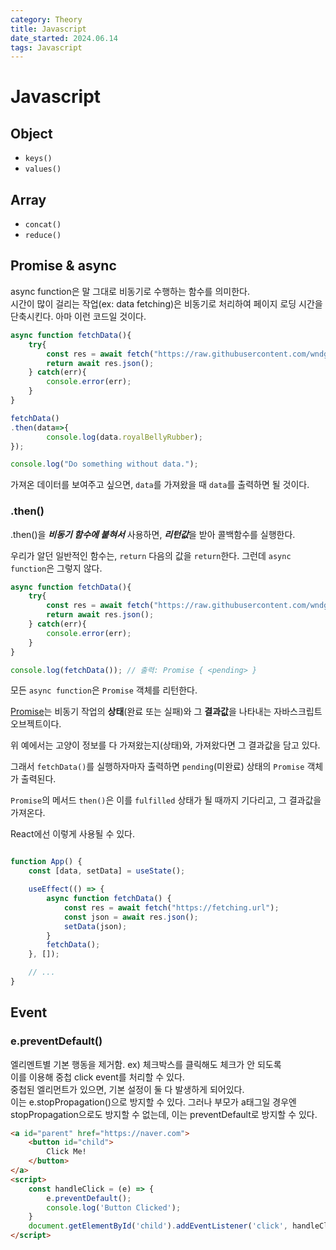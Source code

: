 ```yaml
---
category: Theory
title: Javascript
date_started: 2024.06.14
tags: Javascript
---
```

# Javascript

## Object
- `keys()`
- `values()`

## Array
- `concat()`
- `reduce()`

## Promise & async
async function은 말 그대로 비동기로 수행하는 함수를 의미한다.  
시간이 많이 걸리는 작업(ex: data fetching)은 비동기로 처리하여 페이지 로딩 시간을 단축시킨다. 아마 이런 코드일 것이다.   
```javascript
async function fetchData(){
    try{
        const res = await fetch("https://raw.githubusercontent.com/wndgur2/CatChess/main/server/modules/constants/cats.json");
        return await res.json();
    } catch(err){
        console.error(err);
    }
}

fetchData()
.then(data=>{
        console.log(data.royalBellyRubber);
});

console.log("Do something without data.");
```

가져온 데이터를 보여주고 싶으면, `data`를 가져왔을 때 `data`를 출력하면 될 것이다.

### .then()
.then()을 ***비동기 함수에 붙혀서*** 사용하면, ***리턴값***을 받아 콜백함수를 실행한다.

우리가 알던 일반적인 함수는, `return` 다음의 값을 `return`한다. 그런데 `async function`은 그렇지 않다.

```js
async function fetchData(){
    try{
        const res = await fetch("https://raw.githubusercontent.com/wndgur2/CatChess/main/server/modules/constants/cats.json");
        return await res.json();
    } catch(err){
        console.error(err);
    }
}

console.log(fetchData()); // 출력: Promise { <pending> }
```

모든 `async function`은 `Promise` 객체를 리턴한다.  

[Promise](https://developer.mozilla.org/en-US/docs/Web/JavaScript/Reference/Global_Objects/Promise)는 비동기 작업의 **상태**(완료 또는 실패)와 그 **결과값**을 나타내는 자바스크립트 오브젝트이다.  

위 예에서는 고양이 정보를 다 가져왔는지(상태)와, 가져왔다면 그 결과값을 담고 있다.  

그래서 `fetchData()`를 실행하자마자 출력하면 `pending`(미완료) 상태의 `Promise` 객체가 출력된다.  

`Promise`의 메서드 `then()`은 이를 `fulfilled` 상태가 될 때까지 기다리고, 그 결과값을 가져온다.  

React에선 이렇게 사용될 수 있다.

```jsx

function App() {
    const [data, setData] = useState();

    useEffect(() => {
        async function fetchData() {
            const res = await fetch("https://fetching.url");
            const json = await res.json();
            setData(json);
        }
        fetchData();
    }, []);

    // ...
}
```

## Event

### e.preventDefault()
엘리멘트별 기본 행동을 제거함. ex) 체크박스를 클릭해도 체크가 안 되도록  
이를 이용해 중첩 click event를 처리할 수 있다.  
중첩된 엘리먼트가 있으면, 기본 설정이 둘 다 발생하게 되어있다.  
이는 e.stopPropagation()으로 방지할 수 있다.
그러나 부모가 a태그일 경우엔 stopPropagation으로도 방지할 수 없는데,
이는 preventDefault로 방지할 수 있다.

```html
<a id="parent" href="https://naver.com">
    <button id="child">
        Click Me!
    </button>
</a>
<script>
    const handleClick = (e) => {
        e.preventDefault();
        console.log('Button Clicked');
    }
    document.getElementById('child').addEventListener('click', handleClick);
</script>
```